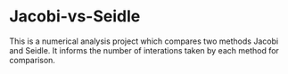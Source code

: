 # Jacobi-vs-Seidle
This is a numerical analysis project which compares two methods Jacobi and Seidle. It informs the number of interations taken by each method for comparison.
